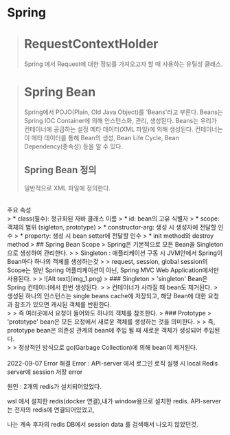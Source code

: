 # Spring
> # RequestContextHolder
> Spring 에서 Request에 대한 정보를 가져오고자 할 때 사용하는 유틸성 클래스.
> 

> # Spring Bean
> Spring에서 POJO(Plain, Old Java Object)를 'Beans'라고 부른다.
> Beans는 Spring IOC Container에 의해 인스턴스화, 관리, 생성된다.
> Beans는 우리가 컨테이너에 공급하는 설정 메타 데이터(XML 파일)에 의해 생성된다.
컨테이너는 이 메타 데이터를 통해 Bean의 생성, Bean Life Cycle, Bean Dependency(종속성) 등을 알 수 있다.
> ## Spring Bean 정의
> 일반적으로 XML 파일에 정의한다.
<br>
주요 속성
<br>
> * class(필수): 정규화된 자바 클래스 이름
> * id: bean의 고유 식별자
> * scope: 객체의 범위 (sigleton, prototype)
> * constructor-arg: 생성 시 생성자에 전달할 인수
> * property: 생성 시 bean setter에 전달할 인수
> * init method와 destroy method
> ## Spring Bean Scope
> Spring은 기본적으로 모든 Bean을 Singleton으로 생성하여 관리한다.
>   > Singleton : 애플리케이션 구동 시 JVM안에서 Spring이 Bean마다 하나의 객체를 생성하는것
>   > request, session, global session의 Scope는 일반 Spring 어플리케이션이 아닌, Spring MVC Web Application에서만 사용된다.
>   > ![Alt text](img_1.png)
> ### Singleton
> 'singleton' Bean은 Spring 컨테이너에서 한번 생성된다.
>   > 컨테이너가 사라질 때 bean도 제거된다.
> 생성된 하나의 인스턴스는 single beans cache에 저장되고, 해당 Bean에 대한 요청과 참조가 있으면 캐시된 객체를 반환한다.
<br>
>   > 즉 여러곳에서 요청이 들어와도 하나의 객체를 참조한다.
> ### Prototype
> 'prototype' bean은 모든 요청에서 새로운 객체를 생성하는 것을 의미한다.
>   > 즉, prototype bean은 의존성 관계의 bean에 주입 될 때 새로운 객체가 생성되어 주입된다.
<br>
>   > 정상적인 방식으로 gc(Garbage Collection)에 의해 bean이 제거된다.

<br>
<br>
2022-09-07 Error 해결
Error : API-server 에서 로그인 로직 실행 시 local Redis server에 session 저장 error

원인 : 2개의 redis가 설치되어있었다.

wsl 에서 설치한 redis(docker 연결),내가 window용으로 설치한 redis. API-server는 전자의 redis에 연결되어있었고,

나는 계속 후자의 redis DB에서 session data 를 검색해서 나오지 않았던것.